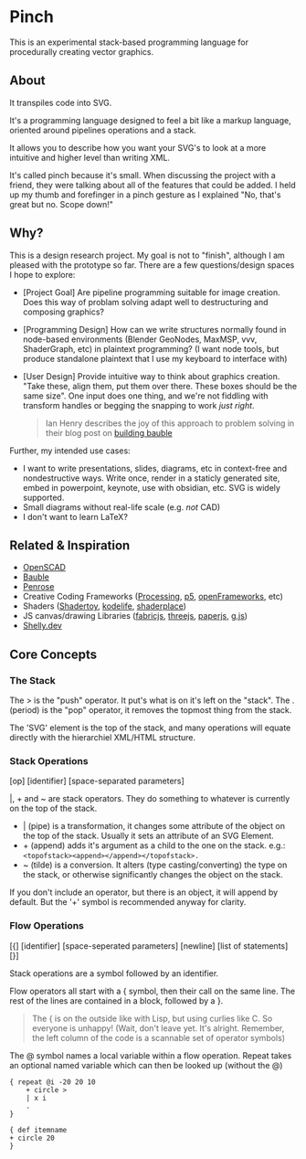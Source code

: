 # Pinch
This is an experimental stack-based programming language for procedurally creating vector graphics.

## About
It transpiles code into SVG. 

It's a programming language designed to feel a bit like a markup language, oriented around pipelines operations and a stack.

It allows you to describe how you want your SVG's to look at a more intuitive and higher level than writing XML.

It's called pinch because it's small. When discussing the project with a friend, they were talking about all of the features that could be added. I held up my thumb and forefinger in a pinch gesture as I explained "No, that's great but no. Scope down!"

## Why?
This is a design research project. My goal is not to "finish", although I am pleased with the prototype so far. There are a few questions/design spaces I hope to explore:

- [Project Goal] Are pipeline programming suitable for image creation. Does this way of problam solving adapt well to destructuring and composing graphics? 
- [Programming Design] How can we write structures normally found in node-based environments (Blender GeoNodes, MaxMSP, vvv, ShaderGraph, etc) in plaintext programming? (I want node tools, but produce standalone plaintext that I use my keyboard to interface with)
- [User Design] Provide intuitive way to think about graphics creation. "Take these, align them, put them over there. These boxes should be the same size". One input does one thing, and we're not fiddling with transform handles or begging the snapping to work *just right*. 

    > Ian Henry describes the joy of this approach to problem solving in their blog post on [building bauble](https://ianthehenry.com/posts/bauble/building-bauble/)


Further, my intended use cases:

- I want to write presentations, slides, diagrams, etc in context-free and nondestructive ways. Write once, render in a staticly generated site, embed in powerpoint, keynote, use with obsidian, etc. SVG is widely supported.
- Small diagrams without real-life scale (e.g. *not* CAD)
- I don't want to learn LaTeX?

## Related & Inspiration
- [OpenSCAD](https://openscad.org/)
- [Bauble](https://bauble.studio/)
- [Penrose](https://penrose.cs.cmu.edu/)
- Creative Coding Frameworks ([Processing](https://processing.org/), [p5](https://p5js.org/), [openFrameworks](https://openframeworks.cc/), etc)
- Shaders ([Shadertoy](https://www.shadertoy.com/), [kodelife](https://hexler.net/kodelife), [shaderplace](https://shader.place/))
- JS canvas/drawing Libraries ([fabricjs](https://fabricjs.com/), [threejs](https://threejs.org/), [paperjs](http://paperjs.org/), [g.js](https://g.js.org/))
- [Shelly.dev](https://shelly.dev/)

## Core Concepts
### The Stack
The > is the "push" operator. It put's what is on it's left on the "stack". The . (period) is the "pop" operator, it removes the topmost thing from the stack.

The 'SVG' element is the top of the stack, and many operations will equate directly with the hierarchiel XML/HTML structure.

### Stack Operations
[op] [identifier] [space-separated parameters]

|, + and ~ are stack operators. They do something to whatever is currently on the top of the stack. 

- | (pipe) is a transformation, it changes some attribute of the object on the top of the stack. Usually it sets an attribute of an SVG Element.
- \+ (append) adds it's argument as a child to the one on the stack. e.g.: ```<topofstack><append></append></topofstack>.```
- ~ (tilde) is a conversion. It alters (type casting/converting) the type on the stack, or otherwise significantly changes the object on the stack.

If you don't include an operator, but there is an object, it will append by default. But the '+' symbol is recommended anyway for clarity.

### Flow Operations
[{] [identifier] [space-seperated parameters] [newline] [list of statements] [}]

Stack operations are a symbol followed by an identifier. 

Flow operators all start with a { symbol, then their call on the same line. The rest of the lines are contained in a block, followed by a }.

> The { is on the outside like with Lisp, but using curlies like C. So everyone is unhappy! (Wait, don't leave yet. It's alright. Remember, the left column of the code is a scannable set of operator symbols)

The @ symbol names a local variable within a flow operation. Repeat takes an optional named variable which can then be looked up (without the @)

```
{ repeat @i -20 20 10
    + circle >
    | x i
    .
}

{ def itemname
+ circle 20
}
```

